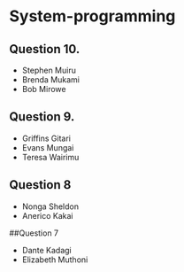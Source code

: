 # System-programming

## Question 10.
  <ul>
    <li>Stephen Muiru</li>
    <li>Brenda Mukami</li>
    <li>Bob Mirowe</li>
  </ul>

## Question 9.
  <ul>
    <li>Griffins Gitari</li>
    <li>Evans Mungai</li>
    <li>Teresa Wairimu</li>
  </ul>
  
## Question 8
<ul>
  <li>Nonga Sheldon</li>
  <li>Anerico Kakai</li>
</ul>
##Question 7
<ul>
  <li>Dante Kadagi</li>
<li>Elizabeth Muthoni</li>
</ul>
